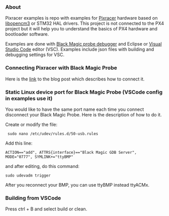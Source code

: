 ### About

Pixracer examples is repo with examples for [Pixracer](https://docs.px4.io/en/flight_controller/pixracer.html) hardware based on [libopencm3](https://github.com/libopencm3) or STM32 HAL drivers. This project is not connected to the PX4 project but it will help you to understand the basics of PX4 hardware and bootloader software. 

Examples are done with [Black Magic probe debugger](https://github.com/blacksphere/blackmagic/wiki) and Eclipse or [Visual Studio Code](https://code.visualstudio.com/) editor (VSC). Examples include json files with building and debugging settings for VSC.

### Connecting Pixracer with Black Magic Probe

Here is the [link](http://igor-misic.blogspot.com/2018/06/how-connect-pixracer-with-black-magic.html) to the blog post which describes how to connect it.

### Static Linux device port for Black Magic Probe (VSCode config in examples use it)

You would like to have the same port name each time you connect disconnect your Black Magic Probe. Here is the description of how to do it.

Create or modify the file:

``` sudo nano /etc/udev/rules.d/50-usb.rules```

Add this line:

``` ACTION=="add", ATTRS{interface}=="Black Magic GDB Server", MODE="0777", SYMLINK+="ttyBMP" ```

and after editing, do this command:

```sudo udevadm trigger```

After you reconnect your BMP, you can use ttyBMP instead ttyACMx. 


### Building from VSCode

Press ctrl + B and select build or clean. 






